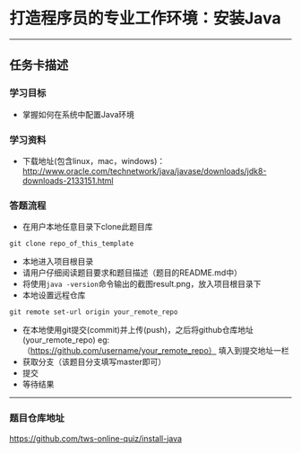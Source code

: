 # 打造程序员的专业工作环境：安装Java 
-----------------------------------------------

## 任务卡描述

### 学习目标
- 掌握如何在系统中配置Java环境
### 学习资料
- 下载地址(包含linux，mac，windows)：http://www.oracle.com/technetwork/java/javase/downloads/jdk8-downloads-2133151.html
### 答题流程
- 在用户本地任意目录下clone此题目库 
```
git clone repo_of_this_template
```
- 本地进入项目根目录
- 请用户仔细阅读题目要求和题目描述（题目的README.md中）
- 将使用`java -version`命令输出的截图result.png，放入项目根目录下
- 本地设置远程仓库
````
git remote set-url origin your_remote_repo
````
- 在本地使用git提交(commit)并上传(push)，之后将github仓库地址(your_remote_repo) eg:（https://github.com/username/your_remote_repo） 填入到提交地址一栏
- 获取分支（该题目分支填写master即可）
- 提交
- 等待结果

---------------------------------------------------------------------------

### 题目仓库地址
https://github.com/tws-online-quiz/install-java